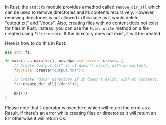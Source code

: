 In Rust, the `std::fs` module provides a method called `remove_dir_all` which can be used to remove directories and its contents recursively. However, removing directories is not allowed in this case as it would delete "output.txt" and "/docs". Also, creating files with no content does not exist for files in Rust. Instead, you can use the `File::write` method on a file created using `File::create`. If the directory does not exist, it will be created.

Here is how to do this in Rust:

```rust
use std::fs;

fn main() -> Result<(), Box<dyn std::error::Error>> {
    // Create "output.txt" if it doesn't exist, with no content.
    fs::File::create("output.txt")?;
    
    // Create "docs" directory if it doesn't exist, with no contents.
    fs::create_dir_all("/docs")?;
   
    Ok(())
}
```
Please note that `?` operator is used here which will return the error as a Result. If there's an error while creating files or directories it will return an Err otherwise it will return Ok.

